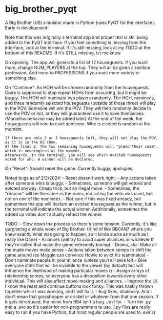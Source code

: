 # big_brother_pyqt
A Big Brother (US) simulator made in Python (uses PyQT for the interface). Early in development!

Note that this was originally a terminal app and proper text is still being added to the PyQT interface.
If you feel something is missing from the interface, look at the terminal. If it's still missing, look at my TODO at the bottom of this README. If it's STILL missing, let me know.

On opening:
    The app will generate a list of 12 houseguests. If you want more, change NUM_PLAYERS at the top.
    They will all be given a random profession. Add more to PROFESSIONS if you want more variety or something else.

On "Continue":
    An HOH will be chosen randomly from the houseguests. Code is supposed to stop repeat HOHs from occurring, but it might be buggy.
    The HOH will nominate two players randomly.
    The HOH, nominees, and three randomly selected houseguests (outside of those three) will play in the POV.
    Someone will win the POV. They will then randomly decide to use the POV or not, or they will guaranteed use it to save themselves. (Marcellus behavior may be added later)
    At the end of the week, the houseguests will vote to evict someone. Who is evicted is random at the moment.

    If there are only 2 or 3 houseguests left, they will not play the POV, as it is in the US show.
    At the final 2, the two remaining houseguests will "plead their case", which is meaningless at the moment.
    Afterwards, in the terminal, you will see which evicted houseguests voted for who. A winner will be declared.

On "Reset":
    Should reset the game. Currently buggy, apologies.

Noted bugs as of 2/3/2024:
    - Reset doesn't work right. 
    - Any actions taken after someone wins is buggy.
    - Sometimes, someone will get vetoed and evicted anyway. Cheap trick, but an illegal move.
    - Sometimes, the "renoms" will be the same as the noms, indicating the veto was used, but not on one of the nominees.
    - Not sure if this was fixed already, but sometimes the app will declare an evicted houseguest as the winner, but in the terminal will indicate the actual winner. Additionally, sometimes the added up votes don't actually reflect the winner.

TODO:
    - Slow down the process so there's some tension. Currently, it's like gurgitating a whole week of Big Brother. (Kind of like BBCAN7 where you knew exactly what was going to happen, so it kinda sucks as much as I really like Dane)
    - Alliances (will try to avoid super alliances or whatever tf they're called that make the game extremely boring)
    - Drama, aka: Make all the made moves make sense
        - Actions taken between comps to shift the game around (so Maggie can convince Howie to evict his teammates)
        - Don't nominate people in your alliance (unless you're Howie lol)
    - Give everyone stats that will be invisible to the viewer (by default) but will influence the likelihood of making particular moves ()
    - Assign arrays of relationship scores, so everyone has a disposition towards every other individual. This will also affect move-making and alliances.
    - Improve the UI. I know the reset and continue buttons look funky. This was hastily thrown together while I was working, and I will fix it.
    - Bug fixes, obviously. And I don't mean that grasshopper or cricket or whatever from that one season. If it gets introduced, the mime from BB4 isn't a bug. Just fyi.
    - Turn the .py into a .exe so it's easier for non-programmers to use. (.py files are really easy to run if you have Python, but most regular people are used to .exe's)
